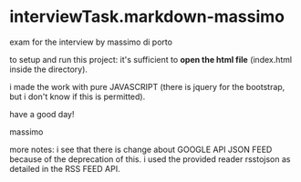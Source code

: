 # interviewTask.markdown-massimo
exam for the interview by massimo di porto

to setup and run this project: it's sufficient to **open the html file** (index.html inside the directory).

i made the work with pure JAVASCRIPT (there is jquery for the bootstrap, but i don't know if this is permitted).

have a good day! 

massimo

more notes: i see that there is change about GOOGLE API JSON FEED because of the deprecation of this. i used the provided reader rsstojson as detailed in the RSS FEED API.

